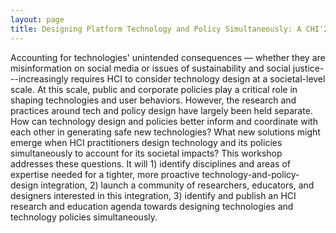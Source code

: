 ```yaml
---
layout: page
title: Designing Platform Technology and Policy Simultaneously: A CHI'23 workshop
---
```

  
Accounting for technologies' unintended consequences — whether they are misinformation on social media or issues of sustainability and social justice---increasingly requires HCI to consider technology design at a societal-level scale. At this scale, public and corporate policies play a critical role in shaping technologies and user behaviors. 
However, the research and practices around tech and policy design have largely been held separate. 
How can technology design and policies better inform and coordinate with each other in generating safe new technologies?
What new solutions might emerge when HCI practitioners design technology and its policies simultaneously to account for its societal impacts?
This workshop addresses these questions.
It will 1) identify disciplines and areas of expertise needed for a tighter, more proactive technology-and-policy-design integration, 2) launch a community of researchers, educators, and designers interested in this integration, 3) identify and publish an HCI research and education agenda towards designing technologies and technology policies simultaneously.
